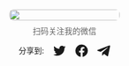 <p style="display: flex; flex-direction: column; align-items: center; gap: 1rem; width: 100%;">
    <div style="text-align: center; width: 100%; display: flex; flex-direction: column; align-items: center;">
        <img src="../../../static/cover/my_qrcode.png" style="max-width: 200px; width: 100%; height: auto; border-radius: 8px; display: block; margin: 0 auto;">
        <p style="margin-top: 0.5rem; font-size: 0.9rem; color: #666;">扫码关注我的微信</p>
    </div>
    <div style="display: flex; gap: 1rem; justify-content: center; width: 100%;">
    <span style="line-height: 24px;">分享到:</span>
    <a href="#0" title="分享到Twitter" onclick="previewSVG(this.querySelector('svg'))">
        <svg viewBox="0 0 18 14" xmlns="http://www.w3.org/2000/svg" fill="currentColor" style="width: 24px; height: 24px; cursor: pointer;">
            <path d="M5.90944 13.7676C7.18903 13.7764 8.45762 13.5308 9.64152 13.0452C10.8254 12.5596 11.901 11.8436 12.8058 10.9387C13.7107 10.0339 14.4267 8.95831 14.9123 7.77442C15.398 6.59052 15.6435 5.32193 15.6347 4.04234C15.6347 3.89424 15.6318 3.74692 15.6251 3.6004C16.294 3.11637 16.8714 2.51704 17.3301 1.83048C16.7065 2.10711 16.0448 2.28853 15.3673 2.36867C16.081 1.9415 16.6151 1.26951 16.8702 0.47784C16.1993 0.875917 15.4653 1.15658 14.7 1.30773C14.1847 0.759649 13.5031 0.396688 12.7607 0.275024C12.0184 0.153359 11.2566 0.279775 10.5933 0.634706C9.93003 0.989637 9.40223 1.55329 9.09159 2.23844C8.78095 2.92358 8.7048 3.69201 8.87492 4.4248C7.51583 4.35687 6.18622 4.00382 4.97245 3.38858C3.75868 2.77334 2.6879 1.90967 1.82965 0.853666C1.39239 1.60611 1.2584 2.49693 1.45497 3.3447C1.65154 4.19248 2.16388 4.93344 2.88765 5.41668C2.34485 5.40017 1.81395 5.25358 1.33958 4.98925C1.3388 5.00353 1.3388 5.01782 1.3388 5.03287C1.33896 5.82207 1.61213 6.58691 2.11194 7.19765C2.61176 7.8084 3.30746 8.22744 4.08103 8.38371C3.57776 8.52103 3.0497 8.5411 2.53745 8.4424C2.75578 9.12162 3.18095 9.7156 3.75349 10.1413C4.32603 10.5669 5.01731 10.803 5.73063 10.8164C4.51983 11.7668 3.02454 12.2822 1.48533 12.2798C1.21283 12.2799 0.940561 12.264 0.669922 12.2322C2.23287 13.2363 4.05177 13.7693 5.90944 13.7676Z"></path>
        </svg>
    </a>
    <a href="#0" title="分享到Facebook" onclick="previewSVG(this.querySelector('svg'))">
        <svg viewBox="0 0 20 20" xmlns="http://www.w3.org/2000/svg" fill="currentColor" style="width: 24px; height: 24px; cursor: pointer;">
            <path d="M19.375 10.06a9.383 9.383 0 0 1-7.907 9.257V12.77h2.185l.408-2.71h-2.593V8.3a1.356 1.356 0 0 1 1.521-1.468h1.2V4.53a14.7 14.7 0 0 0-2.1-.182 3.31 3.31 0 0 0-3.547 3.643v2.068h-2.38v2.71h2.38v6.546a9.374 9.374 0 1 1 10.843-9.257z"></path>
        </svg>
    </a>
    <a href="#0" title="分享到Telegram" onclick="previewSVG(this.querySelector('svg'))">
        <svg viewBox="0 0 18 16" xmlns="http://www.w3.org/2000/svg" fill="currentColor" style="width: 24px; height: 24px; cursor: pointer;">
            <path d="M16.5257 0.95613L0.992894 6.94483C-0.066948 7.37023 -0.061323 7.96196 0.800144 8.22551L4.78605 9.46968L14.0138 3.64787C14.4499 3.3832 14.8494 3.52537 14.5213 3.81704L7.04397 10.5643L7.12095 10.6987L7.04397 10.5649L6.76974 14.675C6.92584 14.6731 7.07947 14.6358 7.21913 14.566C7.35878 14.4963 7.48083 14.3958 7.57613 14.2721L9.51318 12.389L13.5423 15.3662C14.2841 15.7748 14.8191 15.5629 15.004 14.6773L17.6491 2.21212C17.9199 1.12644 17.2349 0.634171 16.5258 0.956163"></path>
        </svg>
    </a>
</div>
</p>

<style>
.svg-preview {
    position: fixed;
    top: 50%;
    left: 50%;
    transform: translate(-50%, -50%);
    background: white;
    padding: 20px;
    border-radius: 8px;
    box-shadow: 0 0 20px rgba(0,0,0,0.2);
    z-index: 1000;
    display: none;
}

.svg-preview svg {
    width: 200px;
    height: 200px;
}

.svg-preview-overlay {
    position: fixed;
    top: 0;
    left: 0;
    right: 0;
    bottom: 0;
    background: rgba(0,0,0,0.5);
    z-index: 999;
    display: none;
}
</style>

<div id="svgPreview" class="svg-preview"></div>
<div id="svgPreviewOverlay" class="svg-preview-overlay"></div>

<script>
function previewSVG(svg) {
    const preview = document.getElementById('svgPreview');
    const overlay = document.getElementById('svgPreviewOverlay');
    
    // 克隆SVG并设置大小
    const clonedSvg = svg.cloneNode(true);
    clonedSvg.style.width = '200px';
    clonedSvg.style.height = '200px';
    
    // 显示预览
    preview.innerHTML = '';
    preview.appendChild(clonedSvg);
    preview.style.display = 'block';
    overlay.style.display = 'block';
    
    // 点击遮罩关闭预览
    overlay.onclick = function() {
        preview.style.display = 'none';
        overlay.style.display = 'none';
    };
}
</script>
